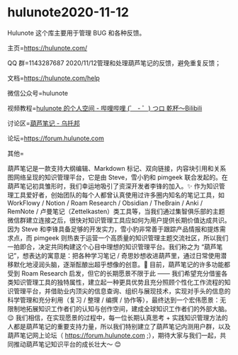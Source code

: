 # hulunote2020-11-12

Hulunote
这个库主要用于管理 BUG 和各种反馈。

主页=https://hulunote.com/

QQ 群=1143287687
2020/11/12管理和处理葫芦笔记的反馈，避免重复反馈；

文档=https://hulunote.com/help

微信公众号=hulunote

视频教程=[hulunote 的个人空间 - 哔哩哔哩 (゜ - ゜) つロ 乾杯～Bilibili](https://space.bilibili.com/648834352)

讨论区=[葫芦笔记 - 乌托邦](https://web.uvw.org.cn/circle/s51A4n5)

论坛=https://forum.hulunote.com

其他=

葫芦笔记是一款支持大纲编辑、Markdown 标记、双向链接，内容块引用和关系图网络呈现的知识管理平台，它是由 Steve，雪小豹和 pimgeek 联合发起的。在葫芦笔记初具雏形时，我们幸运地吸引了资深开发者李锋的加入。✨
作为知识管理工具爱好者，创始团队的每个人都曾认真使用过许多圈内知名的笔记工具，如 WorkFlowy / Notion / Roam Research / Obsidian / TheBrain / Anki / RemNote / 卢曼笔记（Zettelkasten）类工具等，当我们通过集智俱乐部的主题微信群建立连接之后，很快对知识管理工具应如何为用户提供长期价值达成共识。因为 Steve 和李锋具备足够的开发实力，雪小豹非常善于跟踪产品情报和提炼需求点，而 pimgeek 则热衷于运营一个高质量的知识管理主题交流社区，所以我们一拍即合，决定共同构建这个心目中理想的知识管理平台。我们称之为 “葫芦笔记”，想表达的寓意是：把各种学习笔记 / 奇思妙想收进葫芦里，通过日常使用潜移默化地浸润头脑，逐渐酝酿出超乎想像的创意。🚀
目前，葫芦笔记的许多功能都受到 Roam Research 启发，但它的长期愿景不限于此 —— 我们希望充分借鉴各类知识管理工具的独特属性，建立起一种更具优势且充分照顾个性化工作流程的知识管理平台，并借助业内顶尖的信息查询、组织与展现技术，实现对手头的信息的科学管理和充分利用（复习 / 整理 / 编撰 / 协作等），最终达到一个宏伟愿景：无限制地拓展知识工作者们的认知与创作空间，建成全球知识工作者们的外部大脑。😌
我们相信，在实现愿景的过程中，每一位长期认真思考 + 实践知识管理方法的人都是葫芦笔记的重要支持力量，所以我们特别建立了葫芦笔记内测用户群，以及葫芦笔记网上论坛（ https://forum.hulunote.com ;），期待大家与我们一起，共同推动葫芦笔记知识平台的成长壮大～ 😊


